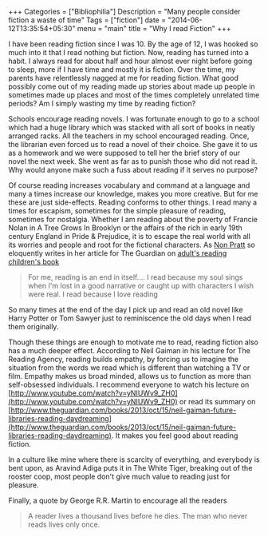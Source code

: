 +++
Categories = ["Bibliophilia"]
Description = "Many people consider fiction a waste of time"
Tags = ["fiction"]
date = "2014-06-12T13:35:54+05:30"
menu = "main"
title = "Why I read Fiction"
+++

I have been reading fiction since I was 10. By the age of 12, I was hooked so much into it that I read nothing but fiction. Now, reading has turned into a habit. I always read for about half and hour almost ever night before going to sleep, more if I have time and mostly it is fiction. Over the time, my parents have relentlessly nagged at me for reading fiction. What good possibly come out of my reading made up stories about made up people in sometimes made up places and most of the times completely unrelated time periods? Am I simply wasting my time by reading fiction?

Schools encourage reading novels. I was fortunate enough to go to a school which had a huge library which was stacked with all sort of books in neatly arranged racks. All the teachers in my school encouraged reading. Once, the librarian even forced us to read a novel of their choice. She gave it to us as a homework and we were supposed to tell her the brief story of our novel the next week. She went as far as to punish those who did not read it. Why would anyone make such a fuss about reading if it serves no purpose?

Of course reading increases vocabulary and command at a language and many a times increase our knowledge, makes you more creative. But for me these are just side-effects. Reading conforms to other things. I read many a times for escapism, sometimes for the simple pleasure of reading, sometimes for nostalgia. Whether I am reading about the poverty of Francie Nolan in A Tree Grows In Brooklyn or the affairs of the rich in early 19th century England in Pride & Prejudice, it is to escape the real world with all its worries and people and root for the fictional characters. As [Non Pratt](http://www.goodreads.com/author/show/6984795.Non_Pratt) so eloquently writes in her article for The Guardian on [adult's reading children's book](http://www.theguardian.com/childrens-books-site/2014/jun/10/adults-reading-ya-kids-teen-fiction-non-pratt)

> For me, reading is an end in itself.... I read because my soul sings when I'm lost in a good narrative or caught up with characters I wish were real. I read because I love reading 

So many times at the end of the day I pick up and read an old novel like Harry Potter or Tom Sawyer just to reminiscence the old days when I read them originally. 

Though these things are enough to motivate me to read, reading fiction also has a much deeper effect. According to Neil Gaiman in his lecture for The Reading Agency, reading builds empathy, by forcing us to imagine the situation from the words we read which is different than watching a TV or film. Empathy makes us broad minded, allows us to function as more than self-obsessed individuals. I recommend everyone to watch his lecture on [http://www.youtube.com/watch?v=yNIUWv9_ZH0](http://www.youtube.com/watch?v=yNIUWv9_ZH0) or read its summary on [http://www.theguardian.com/books/2013/oct/15/neil-gaiman-future-libraries-reading-daydreaming](http://www.theguardian.com/books/2013/oct/15/neil-gaiman-future-libraries-reading-daydreaming). It makes you feel good about reading fiction. 

In a culture like mine where there is scarcity of everything, and everybody is bent upon, as Aravind Adiga puts it in The White Tiger, breaking out of the rooster coop, most people don't give much value to reading just for pleasure.

Finally, a quote by George R.R. Martin to encourage all the readers

> A reader lives a thousand lives before he dies. The man who never reads lives only once.

